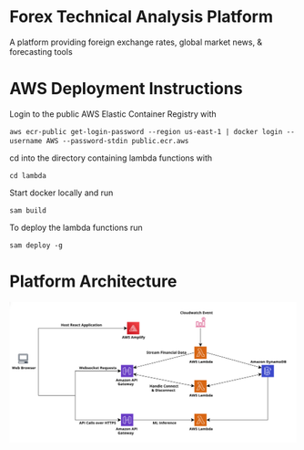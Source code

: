 # Forex Technical Analysis Platform
A platform providing foreign exchange rates, global market news, & forecasting tools

# AWS Deployment Instructions
Login to the public AWS Elastic Container Registry with
```
aws ecr-public get-login-password --region us-east-1 | docker login --username AWS --password-stdin public.ecr.aws
```

cd into the directory containing lambda functions with
```
cd lambda
```

Start docker locally and run
```
sam build
```

To deploy the lambda functions run
```
sam deploy -g
```

# Platform Architecture
<p align="center">
  <img src="images/architecture_diagram.png">
</p>
